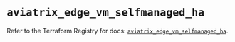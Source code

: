 # `aviatrix_edge_vm_selfmanaged_ha`

Refer to the Terraform Registry for docs: [`aviatrix_edge_vm_selfmanaged_ha`](https://registry.terraform.io/providers/aviatrixsystems/aviatrix/8.1.10/docs/resources/edge_vm_selfmanaged_ha).
